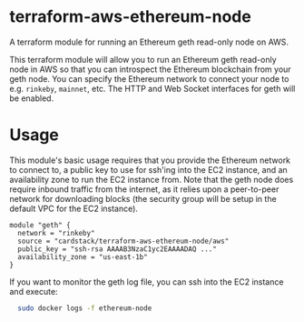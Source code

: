 # terraform-aws-ethereum-node

A terraform module for running an Ethereum geth read-only node on AWS.

This terraform module will allow you to run an Ethereum geth read-only node in AWS so that you can introspect the Ethereum blockchain from your geth node. You can specify the Ethereum network to connect your node to e.g. `rinkeby`, `mainnet`, etc. The HTTP and Web Socket interfaces for geth will be enabled.

# Usage
This module's basic usage requires that you provide the Ethereum network to connect to, a public key to use for ssh'ing into the EC2 instance, and an availability zone to run the EC2 instance from. Note that the geth node does require inbound traffic from the internet, as it relies upon a peer-to-peer network for downloading blocks (the security group will be setup in the default VPC for the EC2 instance).

```
module "geth" {
  network = "rinkeby"
  source = "cardstack/terraform-aws-ethereum-node/aws"
  public_key = "ssh-rsa AAAAB3NzaC1yc2EAAAADAQ ..."
  availability_zone = "us-east-1b"
}
```

If you want to monitor the geth log file, you can ssh into the EC2 instance and execute:
```sh
  sudo docker logs -f ethereum-node
```
